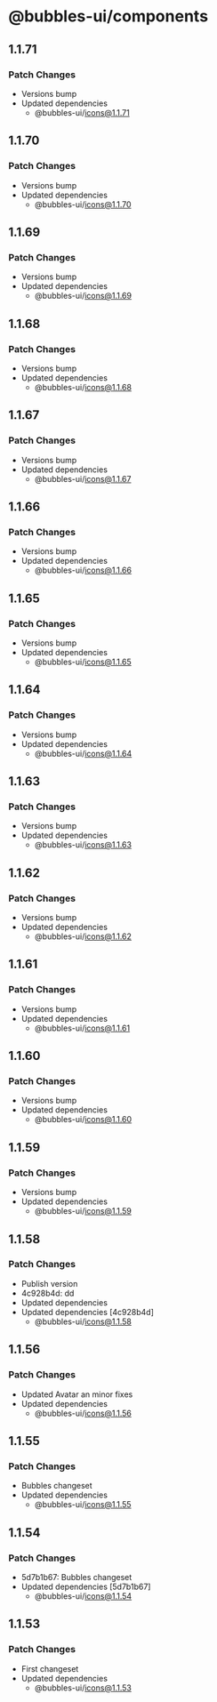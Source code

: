# @bubbles-ui/components

## 1.1.71

### Patch Changes

- Versions bump
- Updated dependencies
  - @bubbles-ui/icons@1.1.71

## 1.1.70

### Patch Changes

- Versions bump
- Updated dependencies
  - @bubbles-ui/icons@1.1.70

## 1.1.69

### Patch Changes

- Versions bump
- Updated dependencies
  - @bubbles-ui/icons@1.1.69

## 1.1.68

### Patch Changes

- Versions bump
- Updated dependencies
  - @bubbles-ui/icons@1.1.68

## 1.1.67

### Patch Changes

- Versions bump
- Updated dependencies
  - @bubbles-ui/icons@1.1.67

## 1.1.66

### Patch Changes

- Versions bump
- Updated dependencies
  - @bubbles-ui/icons@1.1.66

## 1.1.65

### Patch Changes

- Versions bump
- Updated dependencies
  - @bubbles-ui/icons@1.1.65

## 1.1.64

### Patch Changes

- Versions bump
- Updated dependencies
  - @bubbles-ui/icons@1.1.64

## 1.1.63

### Patch Changes

- Versions bump
- Updated dependencies
  - @bubbles-ui/icons@1.1.63

## 1.1.62

### Patch Changes

- Versions bump
- Updated dependencies
  - @bubbles-ui/icons@1.1.62

## 1.1.61

### Patch Changes

- Versions bump
- Updated dependencies
  - @bubbles-ui/icons@1.1.61

## 1.1.60

### Patch Changes

- Versions bump
- Updated dependencies
  - @bubbles-ui/icons@1.1.60

## 1.1.59

### Patch Changes

- Versions bump
- Updated dependencies
  - @bubbles-ui/icons@1.1.59

## 1.1.58

### Patch Changes

- Publish version
- 4c928b4d: dd
- Updated dependencies
- Updated dependencies [4c928b4d]
  - @bubbles-ui/icons@1.1.58

## 1.1.56

### Patch Changes

- Updated Avatar an minor fixes
- Updated dependencies
  - @bubbles-ui/icons@1.1.56

## 1.1.55

### Patch Changes

- Bubbles changeset
- Updated dependencies
  - @bubbles-ui/icons@1.1.55

## 1.1.54

### Patch Changes

- 5d7b1b67: Bubbles changeset
- Updated dependencies [5d7b1b67]
  - @bubbles-ui/icons@1.1.54

## 1.1.53

### Patch Changes

- First changeset
- Updated dependencies
  - @bubbles-ui/icons@1.1.53
